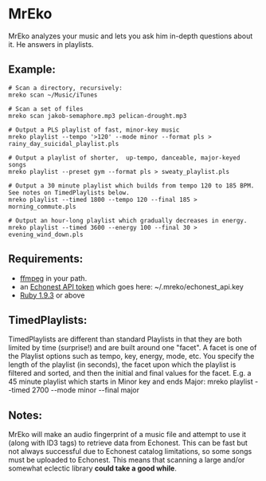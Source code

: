 MrEko
=====
MrEko analyzes your music and lets you ask him in-depth questions about it.  He answers in playlists.

Example:
--------
    # Scan a directory, recursively:
    mreko scan ~/Music/iTunes

    # Scan a set of files
    mreko scan jakob-semaphore.mp3 pelican-drought.mp3

    # Output a PLS playlist of fast, minor-key music
    mreko playlist --tempo '>120' --mode minor --format pls > rainy_day_suicidal_playlist.pls

    # Output a playlist of shorter,  up-tempo, danceable, major-keyed songs
    mreko playlist --preset gym --format pls > sweaty_playlist.pls

    # Output a 30 minute playlist which builds from tempo 120 to 185 BPM. See notes on TimedPlaylists below.
    mreko playlist --timed 1800 --tempo 120 --final 185 > morning_commute.pls

    # Output an hour-long playlist which gradually decreases in energy.
    mreko playlist --timed 3600 --energy 100 --final 30 > evening_wind_down.pls

Requirements:
-------------
* [ffmpeg](http://www.ffmpeg.org/download.html) in your path.
* an [Echonest API token](http://developer.echonest.com/) which goes here: ~/.mreko/echonest_api.key
* [Ruby 1.9.3](http://ruby-lang.org) or above

TimedPlaylists:
---------------
TimedPlaylists are different than standard Playlists in that they are both limited by time (surprise!) and are built around one "facet".
A facet is one of the Playlist options such as tempo, key, energy, mode, etc.  You specify the length of the playlist (in seconds), the facet
upon which the playlist is filtered and sorted, and then the initial and final values for the facet. E.g. a 45 minute playlist which starts in
Minor key and ends Major:
    mreko playlist --timed 2700 --mode minor --final major

Notes:
------
MrEko will make an audio fingerprint of a music file and attempt to use it (along with ID3 tags) to retrieve data from Echonest.
This can be fast but not always successful due to Echonest catalog limitations, so some songs must be uploaded to Echonest.
This means that scanning a large and/or somewhat eclectic library **could take a good while**.
